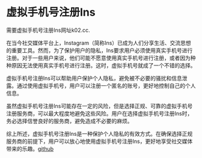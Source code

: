 # 虚拟手机号注册Ins

需要虚拟手机号注册Ins网址k02.cc.

在当今社交媒体平台上，Instagram（简称Ins）已成为人们分享生活、交流思想的重要工具。然而，为了保护用户的隐私，Ins要求用户必须使用真实手机号进行注册。对于一些用户来说，他们可能不愿意使用真实手机号进行注册，或者因为种种原因无法使用真实手机号进行注册。这时，虚拟手机号就成了一个不错的选择。

虚拟手机号注册Ins可以帮助用户保护个人隐私，避免被不必要的骚扰和信息泄露。通过使用虚拟手机号，用户可以注册一个匿名的账号，更好地控制自己的个人信息。

虽然虚拟手机号注册Ins可能存在一定的风险，但是选择正规、可靠的虚拟手机号注册服务商，可以最大程度地避免这些风险。用户在选择虚拟手机号注册Ins时，务必选择信誉良好的服务商，避免造成不必要的麻烦。

综上所述，虚拟手机号注册Ins是一种保护个人隐私的有效方式。在确保选择正规服务商的前提下，用户可以放心地使用虚拟手机号注册Ins，更好地享受社交媒体带来的乐趣。[github](https://github.com)